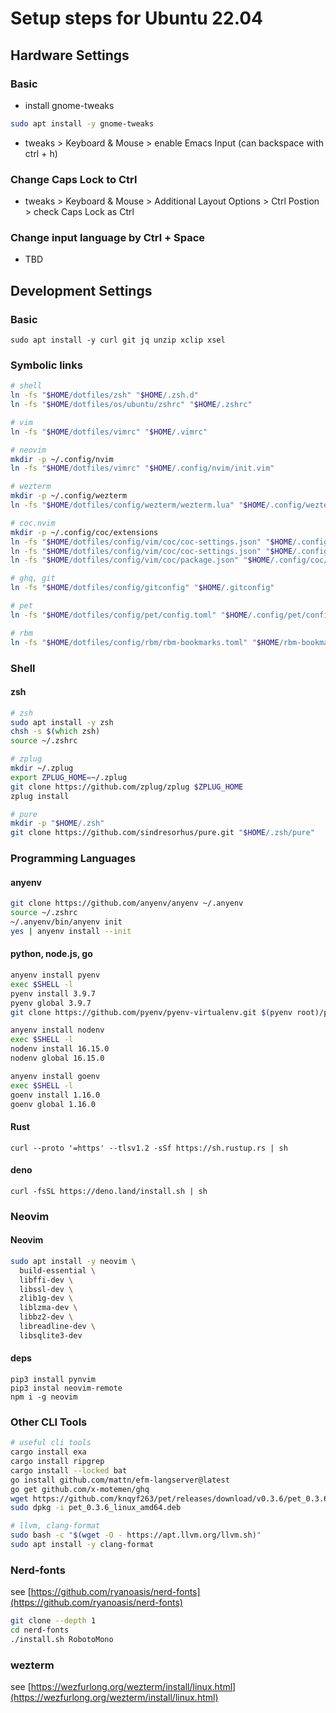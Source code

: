 # Setup steps for Ubuntu 22.04

## Hardware Settings

### Basic

- install gnome-tweaks

```zsh
sudo apt install -y gnome-tweaks
```

- tweaks > Keyboard & Mouse > enable Emacs Input (can backspace with ctrl + h)

### Change Caps Lock to Ctrl

- tweaks > Keyboard & Mouse > Additional Layout Options > Ctrl Postion > check Caps Lock as Ctrl

### Change input language by Ctrl + Space

- TBD

## Development Settings

### Basic

```
sudo apt install -y curl git jq unzip xclip xsel
```

### Symbolic links

```zsh
# shell
ln -fs "$HOME/dotfiles/zsh" "$HOME/.zsh.d"
ln -fs "$HOME/dotfiles/os/ubuntu/zshrc" "$HOME/.zshrc"

# vim
ln -fs "$HOME/dotfiles/vimrc" "$HOME/.vimrc"

# neovim
mkdir -p ~/.config/nvim
ln -fs "$HOME/dotfiles/vimrc" "$HOME/.config/nvim/init.vim"

# wezterm
mkdir -p ~/.config/wezterm
ln -fs "$HOME/dotfiles/config/wezterm/wezterm.lua" "$HOME/.config/wezterm/wezterm.lua"

# coc.nvim
mkdir -p ~/.config/coc/extensions
ln -fs "$HOME/dotfiles/config/vim/coc/coc-settings.json" "$HOME/.config/nvim/coc-settings.json"
ln -fs "$HOME/dotfiles/config/vim/coc/coc-settings.json" "$HOME/.config/coc/coc-settings.json"
ln -fs "$HOME/dotfiles/config/vim/coc/package.json" "$HOME/.config/coc/extensions/package.json"

# ghq, git
ln -fs "$HOME/dotfiles/config/gitconfig" "$HOME/.gitconfig"

# pet
ln -fs "$HOME/dotfiles/config/pet/config.toml" "$HOME/.config/pet/config.toml"

# rbm
ln -fs "$HOME/dotfiles/config/rbm/rbm-bookmarks.toml" "$HOME/rbm-bookmarks.toml"
```

### Shell

#### zsh

```zsh
# zsh
sudo apt install -y zsh
chsh -s $(which zsh)
source ~/.zshrc

# zplug
mkdir ~/.zplug
export ZPLUG_HOME=~/.zplug
git clone https://github.com/zplug/zplug $ZPLUG_HOME
zplug install

# pure
mkdir -p "$HOME/.zsh"
git clone https://github.com/sindresorhus/pure.git "$HOME/.zsh/pure"
```

### Programming Languages

#### anyenv

```zsh
git clone https://github.com/anyenv/anyenv ~/.anyenv
source ~/.zshrc
~/.anyenv/bin/anyenv init
yes | anyenv install --init
```

#### python, node.js, go

```zsh
anyenv install pyenv
exec $SHELL -l
pyenv install 3.9.7
pyenv global 3.9.7
git clone https://github.com/pyenv/pyenv-virtualenv.git $(pyenv root)/plugins/pyenv-virtualenv

anyenv install nodenv
exec $SHELL -l
nodenv install 16.15.0
nodenv global 16.15.0

anyenv install goenv
exec $SHELL -l
goenv install 1.16.0
goenv global 1.16.0
```

#### Rust

```
curl --proto '=https' --tlsv1.2 -sSf https://sh.rustup.rs | sh
```

#### deno

```
curl -fsSL https://deno.land/install.sh | sh
```

### Neovim

#### Neovim

```zsh
sudo apt install -y neovim \
  build-essential \
  libffi-dev \
  libssl-dev \
  zlib1g-dev \
  liblzma-dev \
  libbz2-dev \
  libreadline-dev \
  libsqlite3-dev
```

#### deps

```
pip3 install pynvim
pip3 instal neovim-remote
npm i -g neovim
```


### Other CLI Tools

```zsh
# useful cli tools
cargo install exa
cargo install ripgrep
cargo install --locked bat
go install github.com/mattn/efm-langserver@latest
go get github.com/x-motemen/ghq
wget https://github.com/knqyf263/pet/releases/download/v0.3.6/pet_0.3.6_linux_amd64.deb
sudo dpkg -i pet_0.3.6_linux_amd64.deb

# llvm, clang-format
sudo bash -c "$(wget -O - https://apt.llvm.org/llvm.sh)"
sudo apt install -y clang-format

```

### Nerd-fonts

see [https://github.com/ryanoasis/nerd-fonts](https://github.com/ryanoasis/nerd-fonts)

```zsh
git clone --depth 1
cd nerd-fonts
./install.sh RobotoMono
```

### wezterm

see [https://wezfurlong.org/wezterm/install/linux.html](https://wezfurlong.org/wezterm/install/linux.html)
